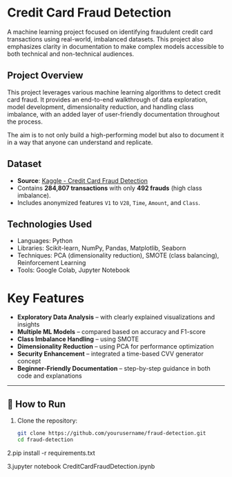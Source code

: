 # Credit Card Fraud Detection

A machine learning project focused on identifying fraudulent credit card transactions using real-world, imbalanced datasets. This project also emphasizes clarity in documentation to make complex models accessible to both technical and non-technical audiences.



##  Project Overview

This project leverages various machine learning algorithms to detect credit card fraud. It provides an end-to-end walkthrough of data exploration, model development, dimensionality reduction, and handling class imbalance, with an added layer of user-friendly documentation throughout the process.

The aim is to not only build a high-performing model but also to document it in a way that anyone can understand and replicate.



## Dataset

- **Source**: [Kaggle - Credit Card Fraud Detection](https://www.kaggle.com/datasets/mlg-ulb/creditcardfraud)
- Contains **284,807 transactions** with only **492 frauds** (high class imbalance).
- Includes anonymized features `V1` to `V28`, `Time`, `Amount`, and `Class`.



##  Technologies Used

- Languages: Python  
- Libraries: Scikit-learn, NumPy, Pandas, Matplotlib, Seaborn  
- Techniques: PCA (dimensionality reduction), SMOTE (class balancing), Reinforcement Learning  
- Tools: Google Colab, Jupyter Notebook


#  Key Features

- **Exploratory Data Analysis** – with clearly explained visualizations and insights  
- **Multiple ML Models** – compared based on accuracy and F1-score  
- **Class Imbalance Handling** – using SMOTE  
- **Dimensionality Reduction** – using PCA for performance optimization  
- **Security Enhancement** – integrated a time-based CVV generator concept  
- **Beginner-Friendly Documentation** – step-by-step guidance in both code and explanations  

---

## 🚀 How to Run

1. Clone the repository:
   ```bash
   git clone https://github.com/yourusername/fraud-detection.git
   cd fraud-detection
2.pip install -r requirements.txt


3.jupyter notebook CreditCardFraudDetection.ipynb

